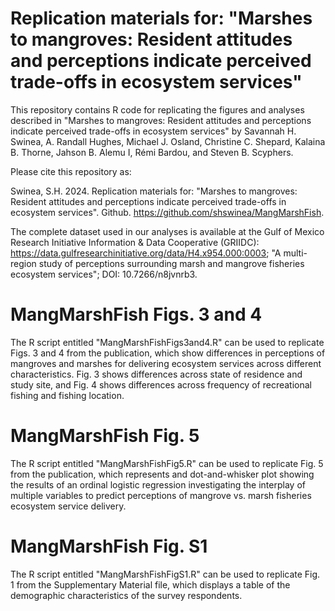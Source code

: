 # Replication materials for: "Marshes to mangroves: Resident attitudes and perceptions indicate perceived trade-offs in ecosystem services"

This repository contains R code for replicating the figures and analyses described in "Marshes to mangroves: Resident attitudes and perceptions indicate perceived trade-offs in ecosystem services" by Savannah H. Swinea, A. Randall Hughes, Michael J. Osland, Christine C. Shepard, Kalaina B. Thorne, Jahson B. Alemu I, Rémi Bardou, and Steven B. Scyphers.

Please cite this repository as:

Swinea, S.H. 2024. Replication materials for: "Marshes to mangroves: Resident attitudes and perceptions indicate perceived trade-offs in ecosystem services". Github. https://github.com/shswinea/MangMarshFish.

The complete dataset used in our analyses is available at the Gulf of Mexico Research Initiative Information & Data Cooperative (GRIIDC): https://data.gulfresearchinitiative.org/data/H4.x954.000:0003; "A multi-region study of perceptions surrounding marsh and mangrove fisheries ecosystem services"; DOI: 10.7266/n8jvnrb3. 

# MangMarshFish Figs. 3 and 4

The R script entitled "MangMarshFishFigs3and4.R" can be used to replicate Figs. 3 and 4 from the publication, which show differences in perceptions of mangroves and marshes for delivering ecosystem services across different characteristics.  Fig. 3 shows differences across state of residence and study site, and Fig. 4 shows differences across frequency of recreational fishing and fishing location.

# MangMarshFish Fig. 5

The R script entitled "MangMarshFishFig5.R" can be used to replicate Fig. 5 from the publication, which represents and dot-and-whisker plot showing the results of an ordinal logistic regression investigating the interplay of multiple variables to predict perceptions of mangrove vs. marsh fisheries ecosystem service delivery.

# MangMarshFish Fig. S1

The R script entitled "MangMarshFishFigS1.R" can be used to replicate Fig. 1 from the Supplementary Material file, which displays a table of the demographic characteristics of the survey respondents.
